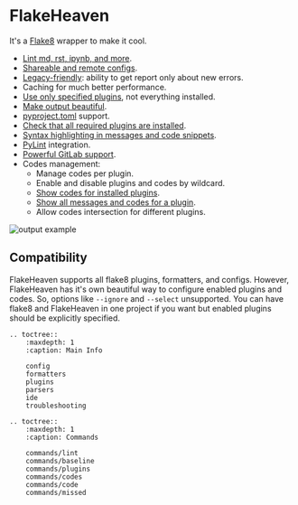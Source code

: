 # FlakeHeaven

It's a [Flake8](https://gitlab.com/pycqa/flake8) wrapper to make it cool.

+ [Lint md, rst, ipynb, and more](https://github.com/mcarans/flakeheaven/blob/master/docs/parsers.md).
+ [Shareable and remote configs](https://github.com/mcarans/flakeheaven/blob/master/docs/config.md#base).
+ [Legacy-friendly](https://github.com/mcarans/flakeheaven/blob/master/docs/commands/baseline.md): ability to get report only about new errors.
+ Caching for much better performance.
+ [Use only specified plugins](https://github.com/mcarans/flakeheaven/blob/master/docs/config.md#plugins), not everything installed.
+ [Make output beautiful](https://github.com/mcarans/flakeheaven/blob/master/docs/formatters.md).
+ [pyproject.toml](https://www.python.org/dev/peps/pep-0518/) support.
+ [Check that all required plugins are installed](https://github.com/mcarans/flakeheaven/blob/master/docs/commands/missed.md).
+ [Syntax highlighting in messages and code snippets](https://github.com/mcarans/flakeheaven/blob/master/docs/formatters.md#colored-with-source-code).
+ [PyLint](https://github.com/PyCQA/pylint) integration.
+ [Powerful GitLab support](https://github.com/mcarans/flakeheaven/blob/master/docs/formatters.md#gitlab).
+ Codes management:
    + Manage codes per plugin.
    + Enable and disable plugins and codes by wildcard.
    + [Show codes for installed plugins](https://github.com/mcarans/flakeheaven/blob/master/docs/commands/plugins.md).
    + [Show all messages and codes for a plugin](https://github.com/mcarans/flakeheaven/blob/master/docs/commands/codes.md).
    + Allow codes intersection for different plugins.

![output example](../assets/grouped.png)

## Compatibility

FlakeHeaven supports all flake8 plugins, formatters, and configs. However, FlakeHeaven has it's own beautiful way to configure enabled plugins and codes. So, options like `--ignore` and `--select` unsupported. You can have flake8 and FlakeHeaven in one project if you want but enabled plugins should be explicitly specified.

```eval_rst
.. toctree::
    :maxdepth: 1
    :caption: Main Info

    config
    formatters
    plugins
    parsers
    ide
    troubleshooting

.. toctree::
    :maxdepth: 1
    :caption: Commands

    commands/lint
    commands/baseline
    commands/plugins
    commands/codes
    commands/code
    commands/missed
```
